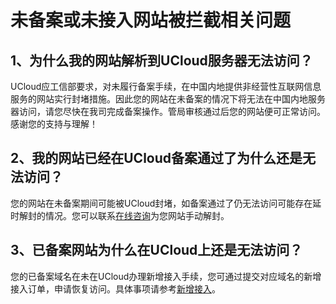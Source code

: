 

# 未备案或未接入网站被拦截相关问题

## 1、为什么我的网站解析到UCloud服务器无法访问？

UCloud应工信部要求，对未履行备案手续，在中国内地提供非经营性互联网信息服务的网站实行封堵措施。因此您的网站在未备案的情况下将无法在中国内地服务器访问，请您尽快在我司完成备案操作。管局审核通过后您的网站便可正常访问。感谢您的支持与理解！  

## 2、我的网站已经在UCloud备案通过了为什么还是无法访问？

您的网站在未备案期间可能被UCloud封堵，如备案通过了仍无法访问可能存在延时解封的情况。您可以联系[在线咨询](https://spt.ucloud.cn/30002)为您网站手动解封。

## 3、已备案网站为什么在UCloud上还是无法访问？

您的已备案域名在未在UCloud办理新增接入手续，您可通过提交对应域名的新增接入订单，申请恢复访问。具体事项请参考[新增接入](https://docs.ucloud.cn/beian1/guidance/guidance9)。



